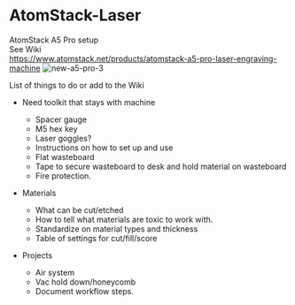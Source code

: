 # AtomStack-Laser
AtomStack A5 Pro setup  
See Wiki  
https://www.atomstack.net/products/atomstack-a5-pro-laser-engraving-machine
![new-a5-pro-3](https://github.com/TheSaturdayThing/AtomStack-Laser/assets/4332426/985f209c-60c3-44c3-9344-f5d820c5fd36)

List of things to do or add to the Wiki

- Need toolkit that stays with machine
  - Spacer gauge
  - M5 hex key
  - Laser goggles?
  - Instructions on how to set up and use
  - Flat wasteboard
  - Tape to secure wasteboard to desk and hold material on wasteboard
  - Fire protection.
 
- Materials
  - What can be cut/etched
  - How to tell what materials are toxic to work with.
  - Standardize on material types and thickness
  - Table of settings for cut/fill/score
 
- Projects
  - Air system
  - Vac hold down/honeycomb
  - Document workflow steps.
